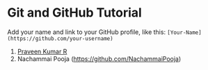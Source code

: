 # Git and GitHub Tutorial
Add your name and link to your GitHub profile, like this: `[Your-Name](https://github.com/your-username)`
1. [Praveen Kumar R](https://github.com/pbcpraveen)
2. Nachammai Pooja (https://github.com/NachammaiPooja)

